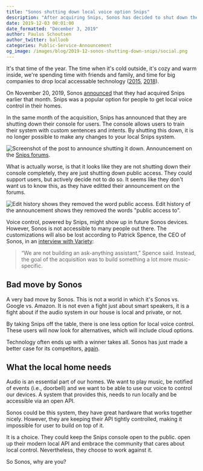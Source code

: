 ```yaml
---
title: "Sonos shutting down local voice option Snips"
description: "After acquiring Snips, Sonos has decided to shut down the option to build local voice control."
date: 2019-12-03 00:01:00
date_formatted: "December 3, 2019"
author: Paulus Schoutsen
author_twitter: balloob
categories: Public-Service-Announcement
og_image: /images/blog/2019-12-sonos-shutting-down-snips/social.png
---
```


It's that time of the year. The time when it's cold outside, it's cozy and warm inside, we're spending time with friends and family, and time for big companies to drop local accessable technology ([2015](/blog/2015/12/12/philips-hue-blocks-3rd-party-bulbs/), [2018](/blog/2018/12/17/logitech-harmony-removes-local-api/)).

On November 20, 2019, Sonos [announced](https://investors.sonos.com/news-and-events/investor-news/latest-news/2019/Sonos-Announces-Acquisition-of-Snips/default.aspx) that they had acquired Snips earlier that month. Snips was a popular option for people to get local voice control in their homes.

In the same month of the acquisition, Snips has announced that they are shutting down their console for users. The console allows users to train their system with custom sentences and intents. By shutting this down, it is no longer possible to make any changes to your local Snips system.

<p class='img'>
  <img src='/images/blog/2019-12-sonos-shutting-down-snips/snips-post-1.png' alt='Screenshot of the post to announce shutting it down.'>
  Announcement on the <a href="https://forum.snips.ai/t/important-message-regarding-the-snips-console/4145">Snips forums</a>.
</p>

What is actually worse, is that it looks like they are not shutting down their console completely, they are just shutting down public access. They could support users, but actively decide not to do so. It seems like they don't want us to know this, as they have editted their announcement on the forums.

<p class='img'>
  <img src='/images/blog/2019-12-sonos-shutting-down-snips/post-history-screenshot.png' alt='Edit history shows they removed the word public access.'>
  Edit history of the announcement shows they removed the words "public access to".
</p>

Voice control, powered by Snips, might show up in future Sonos devices. However, Sonos is not accessible to many people out there. The customizations will also be lost according to Patrick Spence, the CEO of Sonos, in an [interview with Variety](https://variety.com/2019/digital/news/sonos-snips-acquisition-q4-2019-earnings-1203410771/):

<blockquote>
“We are not building an ask-anything assistant,” Spence said. Instead, the goal of the acquisition was to build something a lot more music-specific.
</blockquote>

## Bad move by Sonos

A very bad move by Sonos. This is not a world in which it's Sonos vs. Google vs. Amazon. It is not even a fight just about smart speakers, it is a fight about if the audio system in our house is local and private, or not.

By taking Snips off the table, there is one less option for local voice control. These users will now look for alternatives, which will include cloud options.

Technology often ends up with a winner takes all. Sonos has just made a better case for its competitors, [again](https://jpmens.net/2018/09/11/upset-at-sonos/).

## What the local home needs

Audio is an essential part of our homes. We want to play music, be notified of events (i.e., doorbell) and we want to be able to use our voice to control our devices. A system that provides this, needs to run locally and be accessible via an open API.

Sonos could be this system, they have great hardware that works together nicely. However, they are keeping their API tightly controlled, making it impossible for user to build on top of it.

It is a choice. They could keep the Snips console open to the public. open up their modern local API and embrace the community that cares about local control. Nevertheless, they choose to work against it.

So Sonos, why are you?
